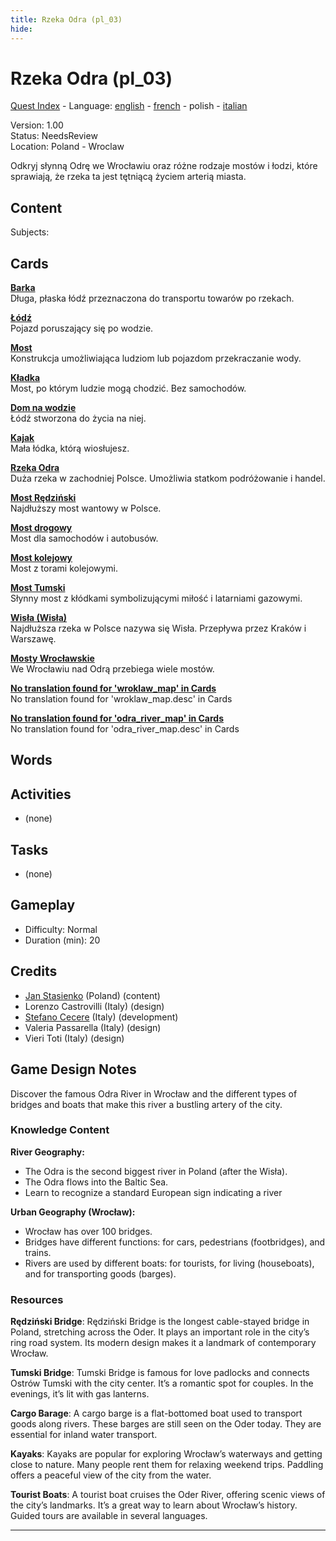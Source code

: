 ```yaml
---
title: Rzeka Odra (pl_03)
hide:
---
```


# Rzeka Odra (pl_03)
[Quest Index](./index.pl.md) - Language: [english](./pl_03.md) - [french](./pl_03.fr.md) - polish - [italian](./pl_03.it.md)

Version: 1.00  
Status: NeedsReview  
Location: Poland - Wroclaw

Odkryj słynną Odrę we Wrocławiu oraz różne rodzaje mostów i łodzi, które sprawiają, że rzeka ta jest tętniącą życiem arterią miasta.

## Content
Subjects: 



## Cards
**[Barka](../cards/index.md#barge)**  
Długa, płaska łódź przeznaczona do transportu towarów po rzekach.  

**[Łódź](../cards/index.md#boat)**  
Pojazd poruszający się po wodzie.  

**[Most](../cards/index.md#bridge)**  
Konstrukcja umożliwiająca ludziom lub pojazdom przekraczanie wody.  

**[Kładka](../cards/index.md#footbridge)**  
Most, po którym ludzie mogą chodzić. Bez samochodów.  

**[Dom na wodzie](../cards/index.md#houseboat)**  
Łódź stworzona do życia na niej.  

**[Kajak](../cards/index.md#kayak)**  
Mała łódka, którą wiosłujesz.  

**[Rzeka Odra](../cards/index.md#place_odra_river)**  
Duża rzeka w zachodniej Polsce. Umożliwia statkom podróżowanie i handel.  

**[Most Rędziński](../cards/index.md#redzinski_bridge)**  
Najdłuższy most wantowy w Polsce.  

**[Most drogowy](../cards/index.md#road_bridge)**  
Most dla samochodów i autobusów.  

**[Most kolejowy](../cards/index.md#train_bridge)**  
Most z torami kolejowymi.  

**[Most Tumski](../cards/index.md#tumski_bridge)**  
Słynny most z kłódkami symbolizującymi miłość i latarniami gazowymi.  

**[Wisła (Wisła)](../cards/index.md#place_vistula_river)**  
Najdłuższa rzeka w Polsce nazywa się Wisła. Przepływa przez Kraków i Warszawę.  

**[Mosty Wrocławskie](../cards/index.md#wroclaw_bridges)**  
We Wrocławiu nad Odrą przebiega wiele mostów.  

**[No translation found for 'wroklaw_map' in Cards](../cards/index.md#wroklaw_map)**  
No translation found for 'wroklaw_map.desc' in Cards  

**[No translation found for 'odra_river_map' in Cards](../cards/index.md#odra_river_map)**  
No translation found for 'odra_river_map.desc' in Cards  

## Words
## Activities
- (none)

## Tasks
- (none)
## Gameplay
- Difficulty: Normal
- Duration (min): 20
## Credits
- [Jan Stasienko](mailto:jan.stasienko@dsw.edu.pl) (Poland) (content)
- Lorenzo Castrovilli (Italy) (design)
- [Stefano Cecere](https://stefanocecere.com) (Italy) (development)
- Valeria Passarella (Italy) (design)
- Vieri Toti (Italy) (design)

## Game Design Notes

Discover the famous Odra River in Wrocław and the different types of bridges and boats that make this river a bustling artery of the city.

### Knowledge Content
**River Geography:**

- The Odra is the second biggest river in Poland (after the Wisła).
- The Odra flows into the Baltic Sea.
- Learn to recognize a standard European sign indicating a river

**Urban Geography (Wrocław):**

- Wrocław has over 100 bridges.
- Bridges have different functions: for cars, pedestrians (footbridges), and trains.
- Rivers are used by different boats: for tourists, for living (houseboats), and for transporting goods (barges).

### Resources
**Rędziński Bridge**: Rędziński Bridge is the longest cable-stayed bridge in Poland, stretching across the Oder. It plays an important role in the city’s ring road system. Its modern design makes it a landmark of contemporary Wrocław.

**Tumski Bridge**: Tumski Bridge is famous for love padlocks and connects Ostrów Tumski with the city center. It’s a romantic spot for couples. In the evenings, it’s lit with gas lanterns.

**Cargo Barage**: A cargo barge is a flat-bottomed boat used to transport goods along rivers. These barges are still seen on the Oder today. They are essential for inland water transport.

**Kayaks**: Kayaks are popular for exploring Wrocław’s waterways and getting close to nature. Many people rent them for relaxing weekend trips. Paddling offers a peaceful view of the city from the water.

**Tourist Boats**: A tourist boat cruises the Oder River, offering scenic views of the city’s landmarks. It’s a great way to learn about Wrocław’s history. Guided tours are available in several languages.


---

